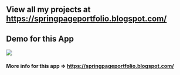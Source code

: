 ## View all my projects at https://springpageportfolio.blogspot.com/

## Demo for this App

[![](https://farm2.staticflickr.com/1756/41890129985_a71c6a5d59_z.jpg)](http://www.youtube.com/watch?v=DzMZCwooPaY "")

#### More info for this app => https://springpageportfolio.blogspot.com/

